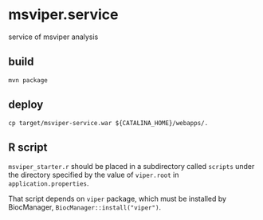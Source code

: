# msviper.service
service of msviper analysis

## build
`mvn package`

## deploy
`cp target/msviper-service.war ${CATALINA_HOME}/webapps/.`

## R script

`msviper_starter.r` should be placed in a subdirectory called `scripts` under the directory specified by the value of `viper.root` in `application.properties`.

That script depends on `viper` package, which must be installed by BiocManager, `BiocManager::install("viper")`.
